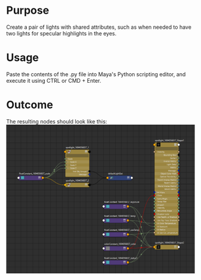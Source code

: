 # Purpose
Create a pair of lights with shared attributes, such as when needed to have two lights for specular highlights in the eyes.

# Usage
Paste the contents of the .py file into Maya's Python scripting editor, and execute it using CTRL or CMD + Enter.

# Outcome
The resulting nodes should look like this:
![expected result of running the script](./images/light_pair_nodes.png "Light Pair Node Setup")